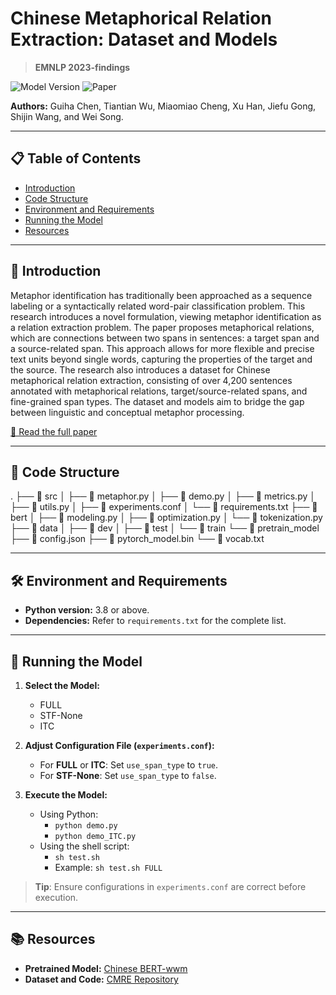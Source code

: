 # Chinese Metaphorical Relation Extraction: Dataset and Models
> **EMNLP 2023-findings**

![Model Version](https://img.shields.io/badge/Model-PyTorch-blue) ![Paper](https://img.shields.io/badge/Paper-EMNLP2023-green)

**Authors:** Guiha Chen, Tiantian Wu, Miaomiao Cheng, Xu Han, Jiefu Gong, Shijin Wang, and Wei Song.

---

## 📋 Table of Contents
- [Introduction](#introduction)
- [Code Structure](#code-structure)
- [Environment and Requirements](#environment-and-requirements)
- [Running the Model](#running-the-model)
- [Resources](#resources)


---

## 📌 Introduction

Metaphor identification has traditionally been approached as a sequence labeling or a syntactically related word-pair classification problem. This research introduces a novel formulation, viewing metaphor identification as a relation extraction problem. The paper proposes metaphorical relations, which are connections between two spans in sentences: a target span and a source-related span. This approach allows for more flexible and precise text units beyond single words, capturing the properties of the target and the source. The research also introduces a dataset for Chinese metaphorical relation extraction, consisting of over 4,200 sentences annotated with metaphorical relations, target/source-related spans, and fine-grained span types. The dataset and models aim to bridge the gap between linguistic and conceptual metaphor processing.

[📜 Read the full paper](https://myaidrive.com/6ABGmy6hsiYLDFTY/2312_chinese.pdf)

---

## 📂 Code Structure


.
├── 📁 src
│   ├── 📄 metaphor.py
│   ├── 📄 demo.py
│   ├── 📄 metrics.py
│   ├── 📄 utils.py
│   ├── 📄 experiments.conf
│   └── 📄 requirements.txt
├── 📁 bert
│   ├── 📄 modeling.py
│   ├── 📄 optimization.py
│   └── 📄 tokenization.py
├── 📁 data
│   ├── 📁 dev
│   ├── 📁 test
│   └── 📁 train
└── 📁 pretrain_model
    ├── 📄 config.json
    ├── 📄 pytorch_model.bin
    └── 📄 vocab.txt


---



## 🛠 Environment and Requirements

- **Python version:** 3.8 or above.
- **Dependencies:** Refer to `requirements.txt` for the complete list.

---

## 🚀 Running the Model

1. **Select the Model:** 
   - FULL
   - STF-None
   - ITC

2. **Adjust Configuration File (`experiments.conf`):** 
   - For **FULL** or **ITC**: Set `use_span_type` to `true`.
   - For **STF-None**: Set `use_span_type` to `false`.

3. **Execute the Model:** 
   - Using Python: 
     - `python demo.py`
     - `python demo_ITC.py`
   - Using the shell script:
     - `sh test.sh`
     - Example: `sh test.sh FULL`

> **Tip**: Ensure configurations in `experiments.conf` are correct before execution.

---

## 📚 Resources

- **Pretrained Model:** [Chinese BERT-wwm](https://github.com/ymcui/Chinese-BERT-wwm)
- **Dataset and Code:** [CMRE Repository](https://github.com/cnunlp/CMRE)


